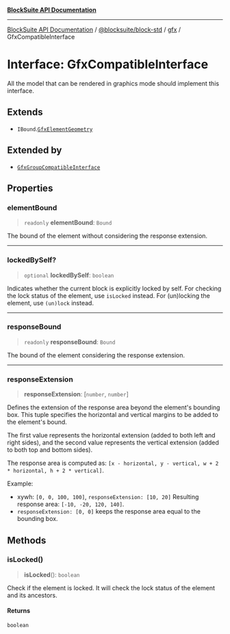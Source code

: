 [**BlockSuite API Documentation**](../../../../README.md)

***

[BlockSuite API Documentation](../../../../README.md) / [@blocksuite/block-std](../../README.md) / [gfx](../README.md) / GfxCompatibleInterface

# Interface: GfxCompatibleInterface

All the model that can be rendered in graphics mode should implement this interface.

## Extends

- `IBound`.[`GfxElementGeometry`](GfxElementGeometry.md)

## Extended by

- [`GfxGroupCompatibleInterface`](GfxGroupCompatibleInterface.md)

## Properties

### elementBound

> `readonly` **elementBound**: `Bound`

The bound of the element without considering the response extension.

***

### lockedBySelf?

> `optional` **lockedBySelf**: `boolean`

Indicates whether the current block is explicitly locked by self.
For checking the lock status of the element, use `isLocked` instead.
For (un)locking the element, use `(un)lock` instead.

***

### responseBound

> `readonly` **responseBound**: `Bound`

The bound of the element considering the response extension.

***

### responseExtension

> **responseExtension**: \[`number`, `number`\]

Defines the extension of the response area beyond the element's bounding box.
This tuple specifies the horizontal and vertical margins to be added to the element's bound.

The first value represents the horizontal extension (added to both left and right sides),
and the second value represents the vertical extension (added to both top and bottom sides).

The response area is computed as:
`[x - horizontal, y - vertical, w + 2 * horizontal, h + 2 * vertical]`.

Example:
- xywh: `[0, 0, 100, 100]`, `responseExtension: [10, 20]`
  Resulting response area: `[-10, -20, 120, 140]`.
- `responseExtension: [0, 0]` keeps the response area equal to the bounding box.

## Methods

### isLocked()

> **isLocked**(): `boolean`

Check if the element is locked. It will check the lock status of the element and its ancestors.

#### Returns

`boolean`
